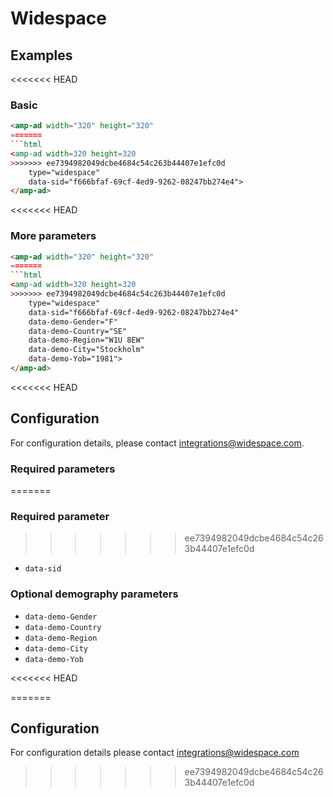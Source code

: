 <!---
Copyright 2016 The AMP HTML Authors. All Rights Reserved.

Licensed under the Apache License, Version 2.0 (the "License");
you may not use this file except in compliance with the License.
You may obtain a copy of the License at

      http://www.apache.org/licenses/LICENSE-2.0

Unless required by applicable law or agreed to in writing, software
distributed under the License is distributed on an "AS-IS" BASIS,
WITHOUT WARRANTIES OR CONDITIONS OF ANY KIND, either express or implied.
See the License for the specific language governing permissions and
limitations under the License.
-->

# Widespace


## Examples

<<<<<<< HEAD
### Basic

```html
<amp-ad width="320" height="320"
=======
```html
<amp-ad width=320 height=320
>>>>>>> ee7394982049dcbe4684c54c263b44407e1efc0d
    type="widespace"
    data-sid="f666bfaf-69cf-4ed9-9262-08247bb274e4">
</amp-ad>
```

<<<<<<< HEAD
### More parameters

```html
<amp-ad width="320" height="320"
=======
```html
<amp-ad width=320 height=320
>>>>>>> ee7394982049dcbe4684c54c263b44407e1efc0d
    type="widespace"
    data-sid="f666bfaf-69cf-4ed9-9262-08247bb274e4"
    data-demo-Gender="F"
    data-demo-Country="SE"
    data-demo-Region="W1U 8EW"
    data-demo-City="Stockholm"
    data-demo-Yob="1981">
</amp-ad>
```

<<<<<<< HEAD
## Configuration

For configuration details, please contact integrations@widespace.com.

### Required parameters
=======

### Required parameter
>>>>>>> ee7394982049dcbe4684c54c263b44407e1efc0d

- `data-sid`

### Optional demography parameters

- `data-demo-Gender`
- `data-demo-Country`
- `data-demo-Region`
- `data-demo-City`
- `data-demo-Yob`


<<<<<<< HEAD

=======
## Configuration

For configuration details please contact integrations@widespace.com
>>>>>>> ee7394982049dcbe4684c54c263b44407e1efc0d
